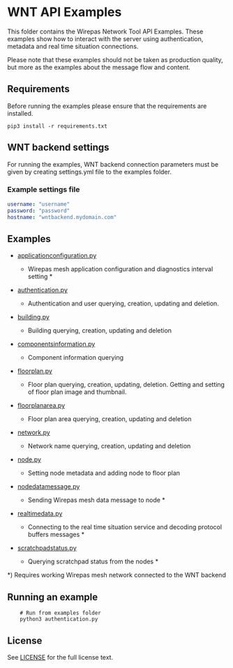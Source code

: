 # WNT API Examples

This folder contains the Wirepas Network Tool API Examples. These examples show how to interact with
the server using authentication, metadata and real time situation connections.

Please note that these examples should not be taken as production quality, but more
as the examples about the message flow and content.

## Requirements

Before running the examples please ensure that the requirements are installed.

```shell
pip3 install -r requirements.txt
```

## WNT backend settings

For running the examples, WNT backend connection parameters must be given by creating settings.yml
file to the examples folder.

### Example settings file

```yaml
username: "username"
password: "password"
hostname: "wntbackend.mydomain.com"
```

## Examples

-   [applicationconfiguration.py][applicationconfiguration.py_link]
    -   Wirepas mesh application configuration and diagnostics interval setting \*

-   [authentication.py][authentication.py_link]
    -   Authentication and user querying, creation, updating and deletion.

-   [building.py][building.py_link]
    -   Building querying, creation, updating and deletion

-   [componentsinformation.py][componentsinformation.py_link]
    -   Component information querying

-   [floorplan.py][floorplan.py_link]
    -   Floor plan querying, creation, updating, deletion. Getting and setting of floor plan image and thumbnail.

-   [floorplanarea.py][floorplanarea.py_link]
    -   Floor plan area querying, creation, updating and deletion

-   [network.py][network.py_link]
    -   Network name querying, creation, updating and deletion

-   [node.py][node.py_link]
    -   Setting node metadata and adding node to floor plan

-   [nodedatamessage.py][nodedatamessage.py_link]
    -   Sending Wirepas mesh data message to node \*

-   [realtimedata.py][realtimedata.py_link]
    -   Connecting to the real time situation service and decoding protocol buffers messages \*

-   [scratchpadstatus.py][scratchpadstatus.py_link]
    -   Querying scratchpad status from the nodes \*

\*) Requires working Wirepas mesh network connected to the WNT backend

## Running an example

```shell
    # Run from examples folder
    python3 authentication.py
```

## License

See [LICENSE][here_license] for the full license text.

[here_license]: LICENSE

[applicationconfiguration.py_link]: https://github.com/wirepas/wirepas-networktool-messaging-python/tree/main/examples/applicationconfiguration.py

[authentication.py_link]: https://github.com/wirepas/wirepas-networktool-messaging-python/tree/main/examples/authentication.py

[building.py_link]: https://github.com/wirepas/wirepas-networktool-messaging-python/tree/main/examples/building.py

[componentsinformation.py_link]: https://github.com/wirepas/wirepas-networktool-messaging-python/tree/main/examples/componentsinformation.py

[floorplan.py_link]: https://github.com/wirepas/wirepas-networktool-messaging-python/tree/main/examples/floorplan.py

[floorplanarea.py_link]: https://github.com/wirepas/wirepas-networktool-messaging-python/tree/main/examples/floorplanarea.py

[network.py_link]: https://github.com/wirepas/wirepas-networktool-messaging-python/tree/main/examples/network.py

[node.py_link]: https://github.com/wirepas/wirepas-networktool-messaging-python/tree/main/examples/node.py

[nodedatamessage.py_link]: https://github.com/wirepas/wirepas-networktool-messaging-python/tree/main/examples/nodedatamessage.py

[realtimedata.py_link]: https://github.com/wirepas/wirepas-networktool-messaging-python/tree/main/examples/realtimedata.py

[scratchpadstatus.py_link]: https://github.com/wirepas/wirepas-networktool-messaging-python/tree/main/examples/scratchpadstatus.py
